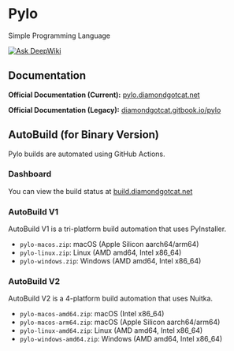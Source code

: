 # Pylo
Simple Programming Language

[![Ask DeepWiki](https://deepwiki.com/badge.svg)](https://deepwiki.com/DiamondGotCat/Pylo)

## Documentation
**Official Documentation (Current):** [pylo.diamondgotcat.net](https://pylo.diamondgotcat.net)

**Official Documentation (Legacy):** [diamondgotcat.gitbook.io/pylo](https://diamondgotcat.gitbook.io/pylo/)

## AutoBuild (for Binary Version)
Pylo builds are automated using GitHub Actions.

### Dashboard
You can view the build status at [build.diamondgotcat.net](https://build.diamondgotcat.net/)

### AutoBuild V1
AutoBuild V1 is a tri-platform build automation that uses PyInstaller.
- `pylo-macos.zip`: macOS (Apple Silicon aarch64/arm64)
- `pylo-linux.zip`: Linux (AMD amd64, Intel x86_64)
- `pylo-windows.zip`: Windows (AMD amd64, Intel x86_64)

### AutoBuild V2
AutoBuild V2 is a 4-platform build automation that uses Nuitka.
- `pylo-macos-amd64.zip`: macOS (Intel x86_64)
- `pylo-macos-arm64.zip`: macOS (Apple Silicon aarch64/arm64)
- `pylo-linux-amd64.zip`: Linux (AMD amd64, Intel x86_64)
- `pylo-windows-amd64.zip`: Windows (AMD amd64, Intel x86_64)

